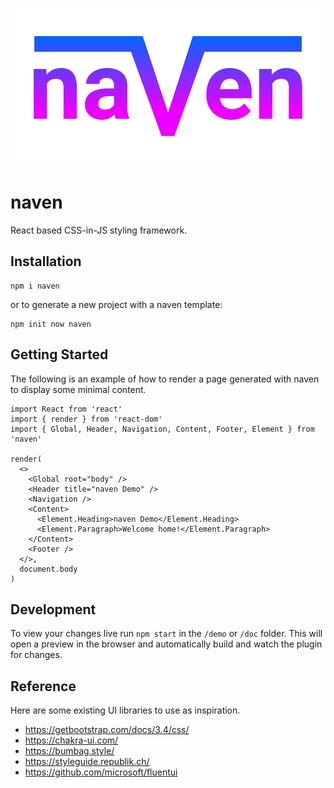 <p align="center">
  <img src="https://github.com/tobua/naven/raw/master/logo.svg" alt="naven">
</p>

# naven

React based CSS-in-JS styling framework.

## Installation

```
npm i naven
```

or to generate a new project with a naven template:

```
npm init now naven
```

## Getting Started

The following is an example of how to render a page generated with naven to display some minimal content.

```tsx
import React from 'react'
import { render } from 'react-dom'
import { Global, Header, Navigation, Content, Footer, Element } from 'naven'

render(
  <>
    <Global root="body" />
    <Header title="naven Demo" />
    <Navigation />
    <Content>
      <Element.Heading>naven Demo</Element.Heading>
      <Element.Paragraph>Welcome home!</Element.Paragraph>
    </Content>
    <Footer />
  </>,
  document.body
)
```

## Development

To view your changes live run `npm start` in the `/demo` or `/doc` folder. This will open a preview in the browser and automatically build and watch the plugin for changes.

## Reference

Here are some existing UI libraries to use as inspiration.

- https://getbootstrap.com/docs/3.4/css/
- https://chakra-ui.com/
- https://bumbag.style/
- https://styleguide.republik.ch/
- https://github.com/microsoft/fluentui
